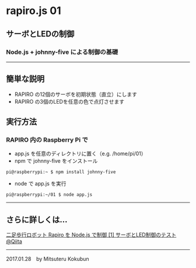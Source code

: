 # rapiro.js 01

## サーボとLEDの制御

### Node.js + johnny-five による制御の基礎

---
## 簡単な説明

- RAPIRO の12個のサーボを初期状態（直立）にします
- RAPIRO の3個のLEDを任意の色で点灯させます

## 実行方法

### RAPIRO 内の Raspberry Pi で

- app.js を任意のディレクトリに置く（e.g. /home/pi/01）
- npm で johnny-five をインストール

```
pi@raspberrypi:~ $ npm install johnny-five
```

- node で app.js を実行
```
pi@raspberrypi:~/01 $ node app.js
```

---

## さらに詳しくは...

[二足歩行ロボット Rapiro を Node.js で制御 [1] サーボとLED制御のテスト @Qiita](http://qiita.com/mkoku/items/191ead1b62693003bf64)

---
2017.01.28　by Mitsuteru Kokubun